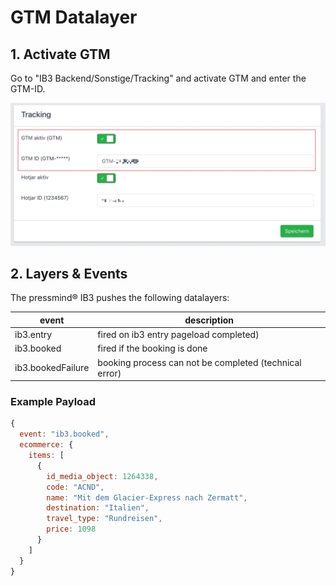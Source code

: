 # GTM Datalayer

## 1. Activate GTM
Go to "IB3 Backend/Sonstige/Tracking" and activate GTM and enter the GTM-ID.

![](assets/gtm-datalayer-01.jpg)

## 2. Layers & Events
The pressmind® IB3 pushes the following datalayers:

| event | description |
| --- | ---- |
|ib3.entry | fired on ib3 entry pageload completed)|
|ib3.booked| fired if the booking is done|
|ib3.bookedFailure| booking process can not be completed (technical error)|

### Example Payload
```js
{
  event: "ib3.booked",
  ecommerce: {
    items: [
      {
        id_media_object: 1264338,
        code: "ACND",
        name: "Mit dem Glacier-Express nach Zermatt",
        destination: "Italien",
        travel_type: "Rundreisen",
        price: 1098
      }
    ]
  }
}
```


